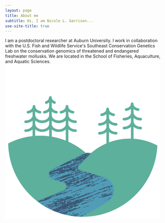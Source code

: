```yaml
---
layout: page
title: About me
subtitle: Hi, I am Nicole L. Garrison...
use-site-title: true
---
```


I am a postdoctoral researcher at Auburn University. I work in collaboration with the U.S. Fish and Wildlife Service's Southeast Conservation Genetics Lab on the conservation genomics of threatened and endangered freshwater mollusks. We are located in the School of Fisheries, Aquaculture, and Aquatic Sciences. 
<img src="/img/stream.png"
     alt="test icon"
     style="float: left; margin-right: 10px;" />

